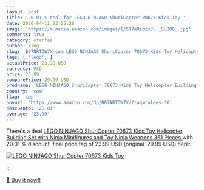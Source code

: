 ```yaml
---
layout: post
title: '20.01 % deal for LEGO NINJAGO ShuriCopter 70673 Kids Toy '
date: 2020-04-11 23:25:28
image: 'https://m.media-amazon.com/images/I/517aRebcsJL._SL200_.jpg'
comments: true
category: ofertas
author: ring
slug: 'B07NRTDW7X-com LEGO NINJAGO ShuriCopter 70673 Kids Toy Helicopter...'
tags: [ 'lego', ]
actualPrice: 23.99 USD
currency: USD
price: 23.99
comparePrice: 29.99 USD
prodname: 'LEGO NINJAGO ShuriCopter 70673 Kids Toy Helicopter Building Set with Ninja Minifigures and Toy Ninja Weapons  361 Pieces '
country: 'com'
flag: '🇺🇸'
buyurl: 'https://www.amazon.com/dp/B07NRTDW7X/?tag=tolees-20'
descuento: '20.01'
average: '23.99'
---
```


There's a deal [LEGO NINJAGO ShuriCopter 70673 Kids Toy Helicopter Building Set with Ninja Minifigures and Toy Ninja Weapons  361 Pieces ](https://www.amazon.com/dp/B07NRTDW7X/?tag=tolees-20)  with  20.01 % discount, final price tag of  23.99 USD (original: 29.99 USD) here:

[![LEGO NINJAGO ShuriCopter 70673 Kids Toy ](https://m.media-amazon.com/images/I/517aRebcsJL._SL200_.jpg)](https://www.amazon.com/dp/B07NRTDW7X/?tag=tolees-20)

ℹ️:


[🛒 Buy it now!!](https://www.amazon.com/dp/B07NRTDW7X/?tag=tolees-20)
